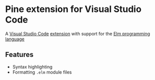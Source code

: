 # Pine extension for Visual Studio Code

A [Visual Studio Code](https://code.visualstudio.com/) [extension](https://marketplace.visualstudio.com/VSCode) with support for the [Elm programming language](https://elm-lang.org/)

## Features

+ Syntax highlighting
+ Formatting `.elm` module files

